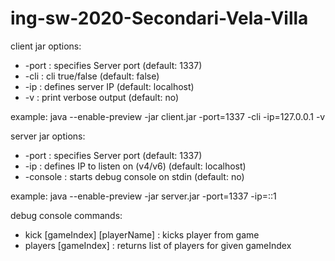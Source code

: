 # ing-sw-2020-Secondari-Vela-Villa

client jar options:
* -port : specifies Server port (default: 1337)
* -cli  : cli true/false        (default: false)
* -ip   : defines server IP     (default: localhost)
* -v    : print verbose output  (default: no)


example: java --enable-preview -jar client.jar -port=1337 -cli -ip=127.0.0.1 -v

server jar options:
* -port : specifies Server port            (default: 1337)
* -ip   : defines IP to listen on (v4/v6)  (default: localhost)
* -console : starts debug console on stdin (default: no)

example: java --enable-preview -jar server.jar -port=1337 -ip=::1

debug console commands:

* kick [gameIndex] [playerName]    : kicks player from game
* players [gameIndex]              : returns list of players for given gameIndex